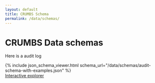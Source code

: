 ```yaml
---
layout: default
title: CRUMBS Schema
permalink: /data/schemas/
---
```


<main>
    <div class="container">
        <h1>CRUMBS Data schemas</h1>
        <p class="mb-2">Here is a audit log</p>
{% include json_schema_viewer.html schema_url="/data/schemas/audit-schema-with-examples.json" %}
        <br />
        <a href="https://docs.google.com/spreadsheets/d/1OC7pEp58DleKUYoH3Cav2_8RA0u8F9nCKC4k20R4KYg/edit?gid=264320613#gid=264320613">Interactive explorer</a>
    </div>
</main>

